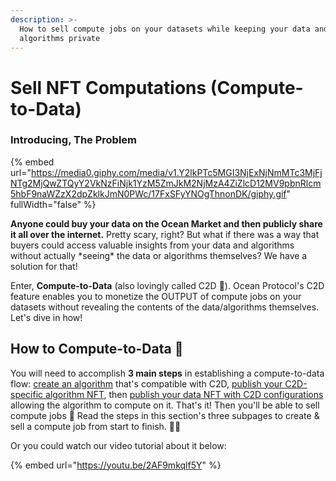 ```yaml
---
description: >-
  How to sell compute jobs on your datasets while keeping your data and
  algorithms private
---
```


# Sell NFT Computations (Compute-to-Data)

### Introducing, The Problem

{% embed url="https://media0.giphy.com/media/v1.Y2lkPTc5MGI3NjExNjNmMTc3MjFjNTg2MjQwZTQyY2VkNzFiNjk1YzM5ZmJkM2NjMzA4ZiZlcD12MV9pbnRlcm5hbF9naWZzX2dpZklkJmN0PWc/17FxSFyYNOgThnonDK/giphy.gif" fullWidth="false" %}

**Anyone could buy your data on the Ocean Market and then publicly share it all over the internet.** Pretty scary, right? But what if there was a way that buyers could access valuable insights from your data and algorithms without actually \*seeing\* the data or algorithms themselves? We have a solution for that!

Enter, **Compute-to-Data** (also lovingly called C2D 🥰). Ocean Protocol's C2D feature enables you to monetize the OUTPUT of compute jobs on your datasets without revealing the contents of the data/algorithms themselves. Let's dive in how!

## How to Compute-to-Data 💃

You will need to accomplish **3 main steps** in establishing a compute-to-data flow: [create an algorithm](make-a-boss-c2d-algorithm.md) that's compatible with C2D, [publish your C2D-specific algorithm NFT](publish-a-c2d-algorithm-nft.md), then [publish your data NFT with C2D configurations](publish-a-c2d-data-nft.md) allowing the algorithm to compute on it. That's it! Then you'll be able to sell compute jobs 🤩 Read the steps in this section's three subpages to create & sell a compute job from start to finish. 💪😃

Or you could watch our video tutorial about it below:

{% embed url="https://youtu.be/2AF9mkqlf5Y" %}

